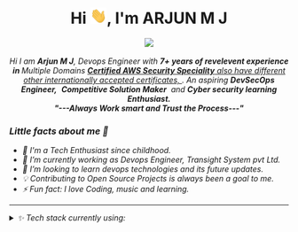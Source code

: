 <h1 align="center">Hi <img src="https://raw.githubusercontent.com/ABSphreak/ABSphreak/master/gifs/Hi.gif" width="30px">, I'm ARJUN M J</h1>
<p align="center">
  <a href="https://github.com/Ratheshan03/readme-typing-svg"><img src="https://readme-typing-svg.herokuapp.com?lines=Cyber+Forensics+Master+Graduate;DevOps+Engineer;DevOps%20|%20AWS%20|%20Security%20Enthusiast;Aspiring+Learner&center=true&width=500&height=50"></a>
</p>

<p align="center">
  <em>
    Hi I am <b>Arjun M J</b>, Devops Engineer with <b>7+ years of revelevent experience in </b> Multiple Domains <a href="#"> <b>Certified AWS Security Speciality</b> also have different other internationally accepted certificates, </a>.
    An aspiring <b>DevSecOps Engineer,</b>&nbsp; <b>Competitive Solution Maker</b>&nbsp; and <b> Cyber security learning Enthusiast.</b> 
  <br>
  <b><i>"---Always Work smart and Trust the Process---"</i></b>
</p>

<h3>Little facts about me 🧑</h3>

- 🧞 I'm a Tech Enthusiast since childhood.
- 🔭 I’m currently working as Devops Engineer, Transight System pvt Ltd.
- 👯 I’m looking to learn devops technologies and its future updates.
- 💡 Contributing to Open Source Projects is always been a goal to me.
- ⚡ Fun fact: I love Coding, music and learning.
  <br>

---

<details>

<summary>
  ✨ Tech stack currently using:
</summary>
   <br>

<code><a href="https://www.python.org/" target="_blank"><img height="30" src="https://www.vectorlogo.zone/logos/python/python-icon.svg"></a> </code>

<code><a href="https://www.djangoproject.com/" target="_blank"><img height="30" src="https://www.vectorlogo.zone/logos/djangoproject/djangoproject-ar21.svg"></a></code>

<code><a href="https://git-scm.com/" target="_blank"><img height="30" src="https://www.vectorlogo.zone/logos/git-scm/git-scm-icon.svg"></a></code>

<code><a href="https://www.docker.com/" target="_blank"><img height="30" src="https://www.vectorlogo.zone/logos/docker/docker-ar21.svg"></a></code>

<code><a href="https://aws.amazon.com/free/?trk=16847e0c-46fb-467d-91ee-6e259e339665&sc_channel=ps&s_kwcid=AL!4422!10!71056165983499!71056716413948&ef_id=98832ccf905a193c10264adaa307831b:G:s&all-free-tier.sort-by=item.additionalFields.SortRank&all-free-tier.sort-order=asc&awsf.Free%20Tier%20Types=*all&awsf.Free%20Tier%20Categories=*all" target="_blank"><img height="30" src="https://www.vectorlogo.zone/logos/amazon_aws/amazon_aws-ar21.svg"></a></code>

<code><a href="https://www.jenkins.io/" target="_blank"><img height="30" src="https://www.vectorlogo.zone/logos/jenkins/jenkins-ar21.svg"></a></code>

<code><a href="https://kubernetes.io/" target="_blank"><img height="30" src="https://www.vectorlogo.zone/logos/kubernetes/kubernetes-ar21.svg"></a></code>

</details>
